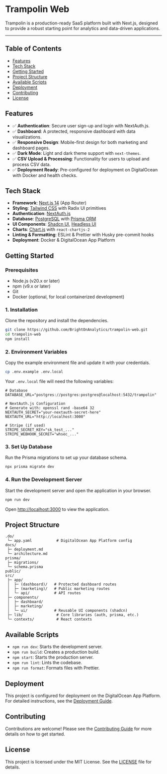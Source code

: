 # Trampolin Web

Trampolin is a production-ready SaaS platform built with Next.js, designed to provide a robust starting point for analytics and data-driven applications.

---

## Table of Contents

- [Features](#features)
- [Tech Stack](#tech-stack)
- [Getting Started](#getting-started)
- [Project Structure](#project-structure)
- [Available Scripts](#available-scripts)
- [Deployment](#deployment)
- [Contributing](#contributing)
- [License](#license)

## Features

- ✅ **Authentication**: Secure user sign-up and login with NextAuth.js.
- ✅ **Dashboard**: A protected, responsive dashboard with data visualizations.
- ✅ **Responsive Design**: Mobile-first design for both marketing and dashboard pages.
- ✅ **Dark Mode**: Light and dark theme support with `next-themes`.
- ✅ **CSV Upload & Processing**: Functionality for users to upload and process CSV data.
- ✅ **Deployment Ready**: Pre-configured for deployment on DigitalOcean with Docker and health checks.

## Tech Stack

- **Framework**: [Next.js 14](https://nextjs.org) (App Router)
- **Styling**: [Tailwind CSS](https://tailwindcss.com) with Radix UI primitives
- **Authentication**: [NextAuth.js](https://next-auth.js.org)
- **Database**: [PostgreSQL](https://www.postgresql.org) with [Prisma ORM](https://www.prisma.io)
- **UI Components**: [Shadcn UI](https://ui.shadcn.com), [Headless UI](https://headlessui.com)
- **Charts**: [Chart.js](https://www.chartjs.org) with `react-chartjs-2`
- **Linting & Formatting**: ESLint & Prettier with Husky pre-commit hooks
- **Deployment**: Docker & DigitalOcean App Platform

## Getting Started

### Prerequisites

- Node.js (v20.x or later)
- npm (v9.x or later)
- Git
- Docker (optional, for local containerized development)

### 1. Installation

Clone the repository and install the dependencies.

```bash
git clone https://github.com/BrightOnAnalytics/trampolin-web.git
cd trampolin-web
npm install
```

### 2. Environment Variables

Copy the example environment file and update it with your credentials.

```bash
cp .env.example .env.local
```

Your `.env.local` file will need the following variables:

```env
# Database
DATABASE_URL="postgres://postgres:postgres@localhost:5432/trampolin"

# NextAuth.js Configuration
# Generate with: openssl rand -base64 32
NEXTAUTH_SECRET="your-nextauth-secret-here"
NEXTAUTH_URL="http://localhost:3000"

# Stripe (if used)
STRIPE_SECRET_KEY="sk_test_..."
STRIPE_WEBHOOK_SECRET="whsec_..."
```

### 3. Set Up Database

Run the Prisma migrations to set up your database schema.

```bash
npx prisma migrate dev
```

### 4. Run the Development Server

Start the development server and open the application in your browser.

```bash
npm run dev
```

Open [http://localhost:3000](http://localhost:3000) to view the application.

## Project Structure

```
.do/
 └─ app.yaml           # DigitalOcean App Platform config
docs/
 ├─ deployment.md
 └─ architecture.md
prisma/
 ├─ migrations/
 └─ schema.prisma
public/
src/
 ├─ app/
 │  ├─ (dashboard)/   # Protected dashboard routes
 │  ├─ (marketing)/   # Public marketing routes
 │  └─ api/           # API routes
 ├─ components/
 │  ├─ dashboard/
 │  ├─ marketing/
 │  └─ ui/            # Reusable UI components (shadcn)
 ├─ lib/               # Core libraries (auth, prisma, etc.)
 └─ contexts/          # React contexts
```

## Available Scripts

- `npm run dev`: Starts the development server.
- `npm run build`: Creates a production build.
- `npm start`: Starts the production server.
- `npm run lint`: Lints the codebase.
- `npm run format`: Formats files with Prettier.

## Deployment

This project is configured for deployment on the DigitalOcean App Platform. For detailed instructions, see the [Deployment Guide](./docs/deployment.md).

## Contributing

Contributions are welcome! Please see the [Contributing Guide](./CONTRIBUTING.md) for more details on how to get started.

## License

This project is licensed under the MIT License. See the [LICENSE](./LICENSE) file for details.
